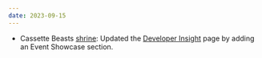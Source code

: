 ```yaml
---
date: 2023-09-15
---
```


* Cassette Beasts [shrine](/shrines/cassettebeasts/): Updated the [Developer Insight](/shrines/cassettebeasts/devinsights) page by adding an Event Showcase section.